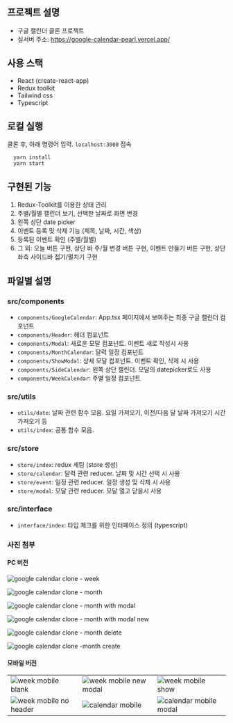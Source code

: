 ## 프로젝트 설명

- 구글 캘린더 클론 프로젝트
- 실서버 주소: https://google-calendar-pearl.vercel.app/

## 사용 스택

- React (create-react-app)
- Redux toolkit
- Tailwind css
- Typescript

## 로컬 실행

클론 후, 아래 명령어 입력. `localhost:3000` 접속

```
  yarn install
  yarn start
```

## 구현된 기능

1. Redux-Toolkit를 이용한 상태 관리
2. 주별/월별 캘린더 보기, 선택한 날짜로 화면 변경
3. 왼쪽 상단 date picker
4. 이벤트 등록 및 삭제 기능 (제목, 날짜, 시간, 색상)
5. 등록된 이벤트 확인 (주별/월별)
6. 그 외: 오늘 버튼 구현, 상단 바 주/월 변경 버튼 구현, 이벤트 만들기 버튼 구현, 상단 좌측 사이드바 접기/펼치기 구현

## 파일별 설명

### src/components

- `components/GoogleCalendar`: App.tsx 페이지에서 보여주는 최종 구글 캘린더 컴포넌트
- `components/Header`: 헤더 컴포넌트
- `components/Modal`: 새로운 모달 컴포넌트. 이벤트 새로 작성시 사용
- `components/MonthCalendar`: 달력 일정 컴포넌트
- `components/ShowModal`: 상세 모달 컴포넌트. 이벤트 확인, 삭제 시 사용
- `components/SideCalendar`: 왼쪽 상단 캘린더. 모달의 datepicker로도 사용
- `components/WeekCalendar`: 주별 일정 컴포넌트

### src/utils

- `utils/date`: 날짜 관련 함수 모음. 요일 가져오기, 이전/다음 달 날짜 가져오기 시간 가져오기 등
- `utils/index`: 공통 함수 모음.

### src/store

- `store/index`: redux 세팅 (store 생성)
- `store/calendar`: 달력 관련 reducer. 날짜 및 시간 선택 시 사용
- `store/event`: 일정 관련 reducer. 일정 생성 및 삭제 시 사용
- `store/modal`: 모달 관련 reducer. 모달 열고 닫을시 사용

### src/interface

- `interface/index`: 타입 체크를 위한 인터페이스 정의 (typescript)

### 사진 첨부

#### PC 버전

![google calendar clone - week](https://user-images.githubusercontent.com/72732446/156892524-78d4a595-6f80-45fc-8586-2feb3976887c.png)

![google calendar clone - month](https://user-images.githubusercontent.com/72732446/156892546-36c96ef2-8fec-43b2-8852-a51c1872f8df.png)

![google calendar clone - month with modal](https://user-images.githubusercontent.com/72732446/156892556-29b432e3-ce45-4279-818c-83a201a91a3c.png)

![google calendar clone - month with modal new](https://user-images.githubusercontent.com/72732446/156892570-347cb4be-9ec2-498a-bea5-8ddc0f31b6e8.png)

![google calendar clone - month delete](https://user-images.githubusercontent.com/72732446/156892585-11a5c341-3bda-420b-971d-2a2218dc31e9.png)

![google calendar clone -month create](https://user-images.githubusercontent.com/72732446/156892596-af30011e-b15d-4b92-bae5-f3216daedf72.png)

#### 모바일 버전

<table>
  <tr>
    <td> <img src="https://user-images.githubusercontent.com/72732446/157030615-01949570-b444-40a5-9e74-9cb7f0c8b0b0.png"  alt="week mobile blank" ></td>
    <td><img src="https://user-images.githubusercontent.com/72732446/157030656-908592b8-16d3-48c6-b356-fab70bb0c6c8.png" alt="week mobile new modal"></td>
    <td><img src="https://user-images.githubusercontent.com/72732446/157030685-1823a430-41dc-4e6c-80cc-dc0eba0d6f32.png" alt="week mobile show"></td>
  </tr> 
   <tr>
    <td><img src="https://user-images.githubusercontent.com/72732446/157030739-686c54e1-70f1-4e1c-95c3-db5d5852a51c.png" alt="week mobile no header"></td>
    <td><img src="https://user-images.githubusercontent.com/72732446/157030829-2e655f9e-28d2-4315-8e66-35e14fceef48.png"  alt="calendar mobile"></td>
    <td><img src="https://user-images.githubusercontent.com/72732446/157030972-89999ae0-55d9-4736-99ef-aae3877a3758.png"  alt="calendar mobile modal"></td>
  </tr>
</table>
